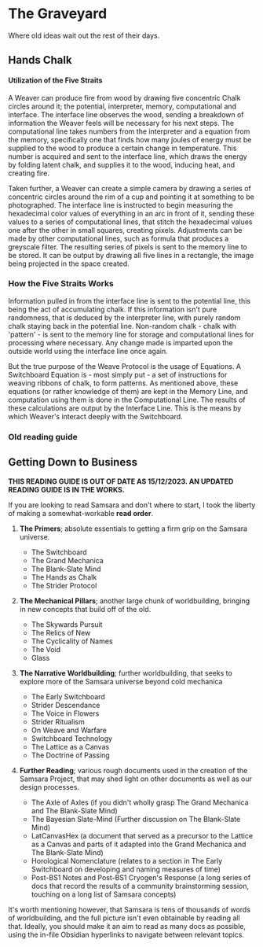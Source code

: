# The Graveyard
Where old ideas wait out the rest of their days.

## Hands Chalk

#### Utilization of the Five Straits
A Weaver can produce fire from wood by drawing five concentric Chalk circles around it; the potential, interpreter, memory, computational and interface. The interface line observes the wood, sending a breakdown of information the Weaver feels will be necessary for his next steps. The computational line takes numbers from the interpreter and a equation from the memory, specifically one that finds how many joules of energy must be supplied to the wood to produce a certain change in temperature. This number is acquired and sent to the interface line, which draws the energy by folding latent chalk, and supplies it to the wood, inducing heat, and creating fire.

Taken further, a Weaver can create a simple camera by drawing a series of concentric circles around the rim of a cup and pointing it at something to be photographed. The interface line is instructed to begin measuring the hexadecimal color values of everything in an arc in front of it, sending these values to a series of computational lines, that stitch the hexadecimal values one after the other in small squares, creating pixels. Adjustments can be made by other computational lines, such as formula that produces a greyscale filter. The resulting series of pixels is sent to the memory line to be stored. It can be output by drawing all five lines in a rectangle, the image being projected in the space created.

### How the Five Straits Works
Information pulled in from the interface line is sent to the potential line, this being the act of accumulating chalk. If this information isn't pure randomness, that is deduced by the interpreter line, with purely random chalk staying back in the potential line. Non-random chalk - chalk with 'pattern' - is sent to the memory line for storage and computational lines for processing where necessary. Any change made is imparted upon the outside world using the interface line once again.

But the true purpose of the Weave Protocol is the usage of Equations. A Switchboard Equation is - most simply put - a set of instructions for weaving ribbons of chalk, to form patterns. As mentioned above, these equations (or rather knowledge of them) are kept in the Memory Line, and computation using them is done in the Computational Line. The results of these calculations are output by the Interface Line. This is the means by which Weaver's interact deeply with the Switchboard.

### Old reading guide
## Getting Down to Business
**THIS READING GUIDE IS OUT OF DATE AS 15/12/2023. AN UPDATED READING GUIDE IS IN THE WORKS.**

If you are looking to read Samsara and don't where to start, I took the liberty of making a somewhat-workable **read order**. 

1. **The Primers**; absolute essentials to getting a firm grip on the Samsara universe.
   - The Switchboard
   - The Grand Mechanica
   - The Blank-Slate Mind
   - The Hands as Chalk
   - The Strider Protocol

2. **The Mechanical Pillars**; another large chunk of worldbuilding, bringing in new concepts that build off of the old.
   - The Skywards Pursuit
   - The Relics of New
   - The Cyclicality of Names
   - The Void
   - Glass

3. **The Narrative Worldbuilding**; further worldbuilding, that seeks to explore more of the Samsara universe beyond cold mechanica
   - The Early Switchboard
   - Strider Descendance
   - The Voice in Flowers
   - Strider Ritualism
   - On Weave and Warfare
   - Switchboard Technology
   - The Lattice as a Canvas
   - The Doctrine of Passing

4. **Further Reading**; various rough documents used in the creation of the Samsara Project, that may shed light on other documents as well as our design processes.
   - The Axle of Axles (if you didn't wholly grasp The Grand Mechanica and The Blank-Slate Mind)
   - The Bayesian Slate-Mind (Further discussion on The Blank-Slate Mind)
   - LatCanvasHex (a document that served as a precursor to the Lattice as a Canvas and parts of it adapted into the Grand Mechanica and The Blank-Slate Mind)
   - Horological Nomenclature (relates to a section in The Early Switchboard on developing and naming measures of time)
   - Post-BS1 Notes and Post-BS1 Cryogen's Response (a long series of docs that record the results of a community brainstorming session, touching on a long list of Samsara concepts)

It's worth mentioning however, that Samsara is tens of thousands of words of worldbuilding, and the full picture isn't even obtainable by reading all that. Ideally, you should make it an aim to read as many docs as possible, using the in-file Obsidian hyperlinks to navigate between relevant topics.